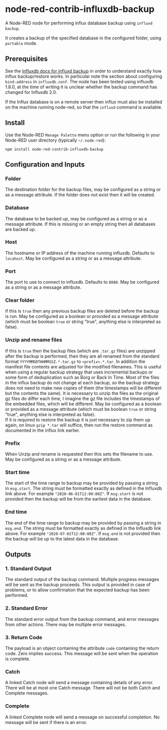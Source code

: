# node-red-contrib-influxdb-backup
A Node-RED node for performing influx database backup using `influxd backup`.

It creates a backup of the specified database in the configured folder, using `portable` mode.

## Prerequisites

See the [Influxdb docs for influxd backup](https://docs.influxdata.com/influxdb/v1.8/administration/backup_and_restore/) in order to understand exactly how influx backup/restore works.  In particular note the section about configuring `bind-address` in `influxdb.conf`.  The node has been tested using influxdb 1.8.0, at the time of writing it is unclear whether the backup command has changed for Influxdb 2.0.

If the Influx database is on a remote server then influx must also be installed on the machine running node-red, so that the `influxd` command is available.

## Install

Use the Node-RED `Manage Palette` menu option or run the following in your Node-RED user directory (typically `~/.node-red`):

    npm install node-red-contrib-influxdb-backup

## Configuration and Inputs

### Folder
The destination folder for the backup files, may be configured as a string or as a message attribute. If the folder does not exist then it will be created.

### Database
The database to be backed up, may be configured as a string or as a message attribute.  If this is missing or an empty string then all databases are backed up.

### Host
The hostname or IP address of the machine running influxdb. Defaults to `locahost`. May be configured as a string or as a message attribute.

### Port
The port to use to connect to influxdb. Defaults to `8088`. May be configured as a string or as a message attribute.

### Clear folder
If this is `true` then any previous backup files are deleted before the backup is run.  May be configured as a boolean or provided as a message attribute (which must be boolean `true` or string "true", anything else is interpreted as false).

### Unzip and rename files
If this is `true` then the backup files (which are `.tar.gz` files) are unzipped after the backup is performed, then they are all renamed from the standard format `YYYYMMDDTHHMMSSZ.*.tar.gz` to `<prefix>.*.tar`.  In addition the manifest file contents are adjusted for the modified filenames.  This is useful when using a regular backup strategy that uses incremental backups or some form of deduplication such as Borg or Back In Time.  Most of the files in the influx backup do not change at each backup, so the backup strategy does not need to make new copies of them (the timestamps will be different but the contents the same).  It is necessary to unzip the files as the original gz files do differ each time, I imagine the gz file includes the timestamps of the embedded files, which will be different.  May be configured as a boolean or provided as a message attribute (which must be boolean `true` or string "true", anything else is interpreted as false).  
If it is required to restore the backup it is just necessary to zip them up again, on linux `gzip *.tar` will suffice, then run the restore command as documented in the influx link earlier.

### Prefix
When Unzip and rename is requested then this sets the filename to use. May be configured as a string or as a message attribute.

### Start time
The start of the time range to backup may be provided by passing a string in `msg.start`.  The string must be formatted exactly as defined in the Influxdb link above.  For example `"2020-06-01T12:00:00Z"`.
If `msg.start` is not provided then the backup will be from the earliest data in the database.

### End time
The end of the time range to backup may be provided by passing a string in `msg.end`.  The string must be formatted exactly as defined in the Influxdb link above.  For example `"2020-07-01T12:00:00Z"`.
If `msg.end` is not provided then the backup will be up to the latest data in the database.

## Outputs
### 1. Standard Output 
The standard output of the backup command.  Multiple progress messages will be sent as the backup proceeds.  This output is provided in case of problems, or to allow confirmation that the expected backup has been performed.

### 2. Standard Error
The standard error output from the backup command, and error messages from other actions.  There may be multiple error messages.

### 3. Return Code
The payload is an object containing the attribute `code` containing the return code. Zero implies success.  This message will be sent when the operation is complete.

### Catch
A linked Catch node will send a message containing details of any error.  There will be at most one Catch message.  There will not be both Catch and Complete messages.

### Complete
A linked Complete node will send a message on successful completion.  No message will be sent if there is an error.



